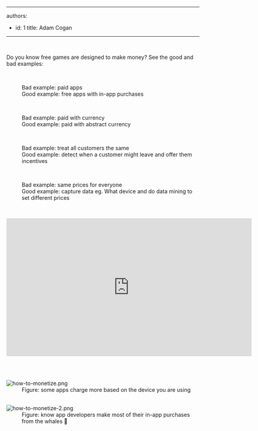 

---
authors:
  - id: 1
    title: Adam Cogan
---




<span class='intro'> ​<p>Do you know free games are designed to make money? See the good and bad examples&#58;</p> </span>

<p> 
   <br> 
</p><dd class="ssw15-rteElement-FigureBad"> Bad example&#58; paid apps<br></dd><dd class="ssw15-rteElement-FigureGood">Good example&#58; free apps with in-app purchases</dd><p> 
   <br> 
</p><dd class="ssw15-rteElement-FigureBad">Bad example&#58; paid with currency</dd><dd class="ssw15-rteElement-FigureGood">Good example&#58; paid with abstract currency&#160;</dd><p> 
   <br> 
</p><dd class="ssw15-rteElement-FigureBad">Bad example&#58; treat all customers the same</dd><dd class="ssw15-rteElement-FigureGood">Good example&#58; detect when a customer might leave and offer them incentives</dd><p> 
   <br> 
</p><dd class="ssw15-rteElement-FigureBad">Bad example&#58; same prices for everyone</dd><dd class="ssw15-rteElement-FigureGood">Good example&#58; capture data eg. What device and do data mining to set different prices ​<br></dd><p> 
   <br> 
</p><dl class="image"><dt><div class="ms-rtestate-read ms-rte-embedcode ms-rte-embedil ms-rtestate-notify"> 
   <iframe width="640" height="360" src="https&#58;//www.youtube.com/embed/fKK9nVLvhGM" frameborder="0"></iframe>&#160;</div></dt></dl>​
<dl class="image"><dt>
      <img src="/PublishingImages/how-to-monetize.png" alt="how-to-monetize.png" /> 
   </dt><dd>Figure&#58; some apps charge more based on the device you are using<br></dd></dl><dl class="image">​ 
   <dt> 
      <img src="/PublishingImages/how-to-monetize-2.png" alt="how-to-monetize-2.png" /> 
   </dt><dd>Figure&#58; know app developers make most of their in-app purchases from the whales &#128051;</dd></dl>


